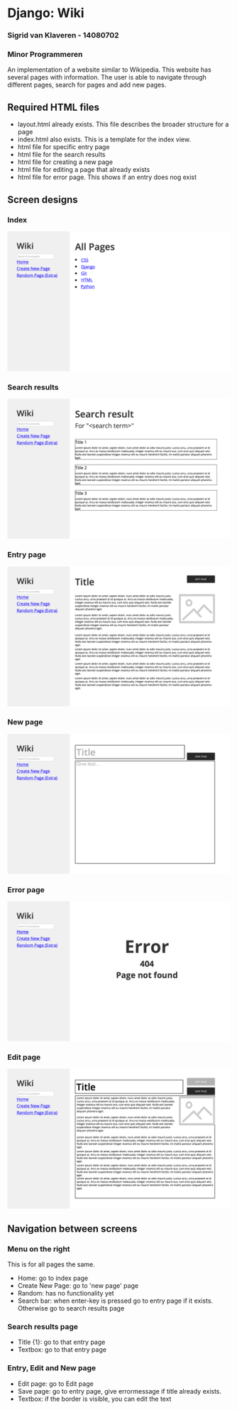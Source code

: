 # Django: Wiki
### Sigrid van Klaveren - 14080702
### Minor Programmeren

An implementation of a website similar to Wikipedia. This website has several pages with information. The user is able to navigate through different pages, search for pages and add new pages. 


## Required HTML files

- layout.html already exists. This file describes the broader structure for a page
- index.html also exists. This is a template for the index view.
- html file for specific entry page
- html file for the search results
- html file for creating a new page
- html file for editing a page that already exists
- html file for error page. This shows if an entry does nog exist 

## Screen designs

### Index
![Index page](/design_document/sketches/Index@1x.png)

### Search results

![Search results page](/design_document/sketches/Search_results@1x.png)

### Entry page

![Entry page](/design_document/sketches/Entry@1x.png)

### New page

![New page](/design_document/sketches/New_page@1x.png)

### Error page

![Error page](/design_document/sketches/Error@1x.png)

### Edit page

![Edit page](/design_document/sketches/Edit@1x.png)


## Navigation between screens
### Menu on the right
This is for all pages the same. 
- Home: go to index page
- Create New Page: go to 'new page' page
- Random: has no functionality yet
- Search bar: when enter-key is pressed go to entry page if it exists. Otherwise go to search results page

### Search results page
- Title {1}: go to that entry page
- Textbox: go to that entry page

### Entry, Edit and New page
- Edit page: go to Edit page
- Save page: go to entry page, give errormessage if title already exists.
- Textbox: if the border is visible, you can edit the text

